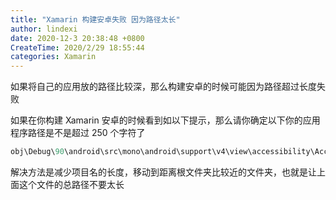 ```yaml
---
title: "Xamarin 构建安卓失败 因为路径太长"
author: lindexi
date: 2020-12-3 20:38:48 +0800
CreateTime: 2020/2/29 18:55:44
categories: Xamarin
---
```


如果将自己的应用放的路径比较深，那么构建安卓的时候可能因为路径超过长度失败

<!--more-->


<!-- CreateTime:2020/2/29 18:55:44 -->
<!-- 标签：Xamarin -->


如果在你构建 Xamarin 安卓的时候看到如以下提示，那么请你确定以下你的应用程序路径是不是超过 250 个字符了

```csharp
obj\Debug\90\android\src\mono\android\support\v4\view\accessibility\AccessibilityManagerCompat_AccessibilityStateChangeListenerImplementor.java
```

解决方法是减少项目名的长度，移动到距离根文件夹比较近的文件夹，也就是让上面这个文件的总路径不要太长

